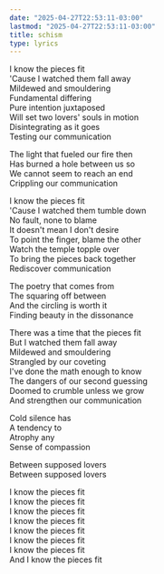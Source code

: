```yaml
---
date: "2025-04-27T22:53:11-03:00"  
lastmod: "2025-04-27T22:53:11-03:00"
title: schism
type: lyrics
---
```

I know the pieces fit  
'Cause I watched them fall away  
Mildewed and smouldering  
Fundamental differing  
Pure intention juxtaposed  
Will set two lovers' souls in motion  
Disintegrating as it goes  
Testing our communication

The light that fueled our fire then  
Has burned a hole between us so  
We cannot seem to reach an end  
Crippling our communication

I know the pieces fit  
'Cause I watched them tumble down  
No fault, none to blame  
It doesn't mean I don't desire  
To point the finger, blame the other  
Watch the temple topple over  
To bring the pieces back together  
Rediscover communication

The poetry that comes from  
The squaring off between  
And the circling is worth it  
Finding beauty in the dissonance

There was a time that the pieces fit  
But I watched them fall away  
Mildewed and smouldering  
Strangled by our coveting  
I've done the math enough to know  
The dangers of our second guessing  
Doomed to crumble unless we grow  
And strengthen our communication

Cold silence has  
A tendency to  
Atrophy any  
Sense of compassion

Between supposed lovers  
Between supposed lovers

I know the pieces fit  
I know the pieces fit  
I know the pieces fit  
I know the pieces fit  
I know the pieces fit  
I know the pieces fit  
I know the pieces fit  
And I know the pieces fit
